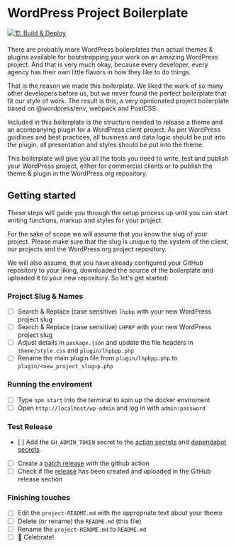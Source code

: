 # WordPress Project Boilerplate
[![🏗 Build & Deploy](../../actions/workflows/main.yml/badge.svg)](../../actions/workflows/main.yml)

There are probably more WordPress boilerplates than actual themes & plugins available for bootstrapping your work on an amazing WordPress project. And that is very much okay, because every developer, every agency has their own little flavors in how they like to do things.

That is the reason we made this  boilerplate. We liked the work of so many other developers before us, but we never found the perfect boilerplate that fit our style of work. The result is this, a very opinionated project boilerplate based on @wordpress/env, webpack and PostCSS.

Included in this boilerplate is the structure needed to release a theme and an acompanying plugin for a WordPress client project. As per WordPress guidlines and best practices, all business and data logic should be put into the plugin, all presentation and styles should be put into the theme.

This boilerplate will give you all the tools you need to write, test and publish your WordPress project, either for commercial clients or to publish the theme & plugin in the WordPress.org repository.

## Getting started

These steps will guide you through the setup process up until you can start
writing functions, markup and styles for your project.

For the sake of scope we will assume that you know the slug of your project.
Please make sure that the slug is unique to the system of the client, our
projects and the WordPress.org project repository.

We will also assume, that you have already configured your GitHub repository to
your liking, downloaded the source of the boilerplate and uploaded it to your
new repository. So let's get started:

### Project Slug & Names
- [ ] Search & Replace (case sensitive) `lhpbp` with your new WordPress project slug
- [ ] Search & Replace (case sensitive) `LHPBP` with your new WordPress project slug
- [ ] Adjust details in `package.json` and update the file headers in `theme/style.css` and `plugin/lhpbpp.php`
- [ ] Rename the main plugin file from `plugin/lhpbpp.php` to `plugin/<new_project_slug>p.php`

### Running the enviroment
- [ ] Type `npm start` into the terminal to spin up the docker enviroment
- [ ] Open `http://localhost/wp-admin` and log in with `admin:password`

### Test Release
- [ ] Add the `GH_ADMIN_TOKEN` secret to the [action secrets](../../settings/secrets/actions) and [dependabot secrets](../../settings/secrets/dependabot).
- [ ] Create a [patch release](../../actions/workflows/release.yml) with the github action
- [ ] Check if the [release](../../releases) has been created and uploaded in the GitHub release section

### Finishing touches
- [ ] Edit the `project-README.md` with the appropriate text about your theme
- [ ] Delete (or rename) the `README.md` (this file)
- [ ] Rename the `project-README.md` to `README.md`
- [ ] 🎉  Celebrate!
